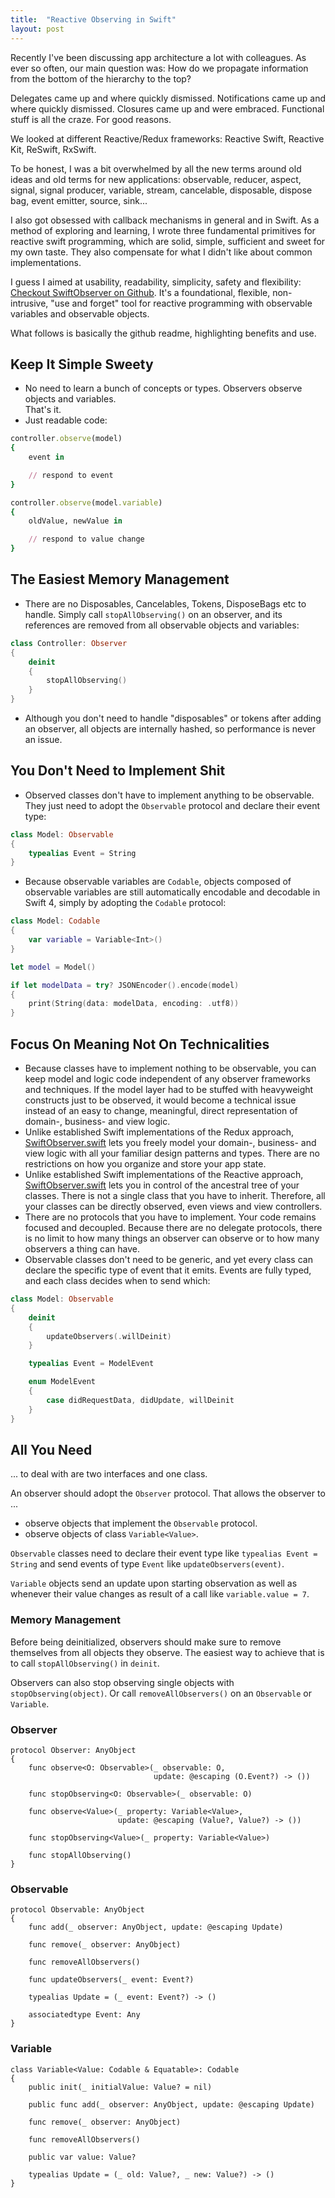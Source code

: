 ```yaml
---
title:  "Reactive Observing in Swift"
layout: post
---
```


Recently I've been discussing app architecture a lot with colleagues. As ever so often, our main question was: How do we propagate information from the bottom of the hierarchy to the top?

Delegates came up and where quickly dismissed. Notifications came up and where quickly dismissed. Closures came up and were embraced. Functional stuff is all the craze. For good reasons.

We looked at different Reactive/Redux frameworks: Reactive Swift, Reactive Kit, ReSwift, RxSwift.

To be honest, I was a bit overwhelmed by all the new terms around old ideas and old terms for new applications: observable, reducer, aspect, signal, signal producer, variable, stream, cancelable, disposable, dispose bag, event emitter, source, sink...

I also got obsessed with callback mechanisms in general and in Swift. As a method of exploring and learning, I wrote three fundamental primitives for reactive swift programming, which are solid, simple, sufficient and sweet for my own taste. They also compensate for what I didn't like about common implementations.

I guess I aimed at usability, readability, simplicity, safety and flexibility: [Checkout SwiftObserver on Github](https://github.com/flowtoolz/Flowtoolz/tree/master/Code/swift/SwiftObserver/). It's a foundational, flexible, non-intrusive, "use and forget" tool for reactive programming with observable variables and observable objects.

What follows is basically the github readme, highlighting benefits and use.

## Keep It Simple Sweety

* No need to learn a bunch of concepts or types. Observers observe objects and variables.<br>That's it.
* Just readable code:

~~~Ruby
controller.observe(model)
{
	event in

	// respond to event
}

controller.observe(model.variable)
{
	oldValue, newValue in

	// respond to value change
}
~~~

## The Easiest Memory Management

* There are no Disposables, Cancelables, Tokens, DisposeBags etc to handle. Simply call `stopAllObserving()` on an observer, and its references are removed from all observable objects and variables:

~~~Swift
class Controller: Observer
{
	deinit
	{
		stopAllObserving()
	}
}
~~~

* Although you don't need to handle "disposables" or tokens after adding an observer, all objects are internally hashed, so performance is never an issue.

## You Don't Need to Implement Shit

* Observed classes don't have to implement anything to be observable. They just need to adopt the `Observable` protocol and declare their event type:

~~~Swift
class Model: Observable
{
	typealias Event = String
}
~~~

* Because observable variables are `Codable`, objects composed of observable variables are still automatically encodable and decodable in Swift 4, simply by adopting the `Codable` protocol:

~~~Swift
class Model: Codable
{
	var variable = Variable<Int>()
}

let model = Model()

if let modelData = try? JSONEncoder().encode(model)
{
	print(String(data: modelData, encoding: .utf8))
}
~~~

## Focus On Meaning Not On Technicalities

* Because classes have to implement nothing to be observable, you can keep model and logic code independent of any observer frameworks and techniques. If the model layer had to be stuffed with heavyweight constructs just to be observed, it would become a technical issue instead of an easy to change,  meaningful, direct representation of domain-, business- and view logic.
* Unlike established Swift implementations of the Redux approach, [SwiftObserver.swift](https://github.com/flowtoolz/Flowtoolz/tree/master/Code/swift/SwiftObserver/) lets you freely model your domain-, business- and view logic with all your familiar design patterns and types. There are no restrictions on how you organize and store your app state.
* Unlike established Swift implementations of the Reactive approach, [SwiftObserver.swift](https://github.com/flowtoolz/Flowtoolz/tree/master/Code/swift/SwiftObserver/) lets you in control of the ancestral tree of your classes. There is not a single class that you have to inherit. Therefore, all your classes can be directly observed, even views and view controllers.
* There are no protocols that you have to implement. Your code remains focused and decoupled. Because there are no delegate protocols, there is no limit to how many things an observer can observe or to how many observers a thing can have.
* Observable classes don't need to be generic, and yet every class can declare the specific type of event that it emits. Events are fully typed, and each class decides when to send which:

~~~Swift
class Model: Observable
{
	deinit
	{
		updateObservers(.willDeinit)
	}

	typealias Event = ModelEvent

	enum ModelEvent
	{
		case didRequestData, didUpdate, willDeinit
	}
}
~~~

## All You Need

... to deal with are two interfaces and one class.

An observer should adopt the `Observer` protocol. That allows the observer to ...

* observe objects that implement the `Observable` protocol.
* observe objects of class `Variable<Value>`.

`Observable` classes need to declare their event type like `typealias Event = String` and send events of type `Event` like `updateObservers(event)`.

`Variable` objects send an update upon starting observation as well as whenever their value changes as result of a call like `variable.value = 7`.

### Memory Management

Before being deinitialized, observers should make sure to remove themselves from all objects they observe. The easiest way to achieve that is to call `stopAllObserving()` in `deinit`.

Observers can also stop observing single objects with `stopObserving(object)`. Or call `removeAllObservers()` on an `Observable` or `Variable`.

### Observer

```
protocol Observer: AnyObject
{
    func observe<O: Observable>(_ observable: O,
                                update: @escaping (O.Event?) -> ())

    func stopObserving<O: Observable>(_ observable: O)

    func observe<Value>(_ property: Variable<Value>,
                        update: @escaping (Value?, Value?) -> ())

    func stopObserving<Value>(_ property: Variable<Value>)

    func stopAllObserving()
}
```

### Observable

```
protocol Observable: AnyObject
{
    func add(_ observer: AnyObject, update: @escaping Update)

    func remove(_ observer: AnyObject)

    func removeAllObservers()

    func updateObservers(_ event: Event?)

    typealias Update = (_ event: Event?) -> ()

    associatedtype Event: Any
}
```

### Variable

```
class Variable<Value: Codable & Equatable>: Codable
{   
	public init(_ initialValue: Value? = nil)

	public func add(_ observer: AnyObject, update: @escaping Update)

	func remove(_ observer: AnyObject)

	func removeAllObservers()

	public var value: Value?

	typealias Update = (_ old: Value?, _ new: Value?) -> ()
}
```
